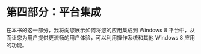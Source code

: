 # 第四部分：平台集成

<!-- ch 19~29 -->

在本书的这一部分，我将向您展示如何将您的应用集成到 Windows 8 平台中，从而让您为用户提供更流畅的用户体验，可以利用操作系统和其他 Windows 8 应用的功能。